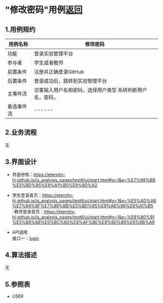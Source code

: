 # "修改密码"用例[返回](../../README.md)
## 1.用例规约

|用例名称|修改密码|
|------|------|
|功能|登录实验管理平台|
|参与者|学生或者教师|
|前置条件|注册并正确登录GitHub|
|后置条件|登录成功后，跳转到实验管理平台|
|主事件流|访客输入用户名和密码，选择用户类型   系统判断用户名，密码，|
|备选事件流|------|

## 2.业务流程
无
## 3.界面设计
- 界面参照：https://eternity-hj.github.io/is_analysis_pages/test6/ui/start.html#g=1&p=%E7%99%BB%E5%BD%95%E9%A1%B5%E9%9D%A2  
- 学生登录首页：https://eternity-hj.github.io/is_analysis_pages/test6/ui/start.html#g=1&p=%E5%AD%A6%E7%94%9F%E7%99%BB%E5%BD%95%E9%A6%96%E9%A1%B5    
-教师登录首页：https://eternity-hj.github.io/is_analysis_pages/test6/ui/start.html#g=1&p=%E8%80%81%E5%B8%88%E5%BC%80%E8%AF%BE%E9%80%89%E6%8B%A9

- API调用  
接口一：[login](../接口/login.md)  
## 4.算法描述
无
## 5.参照表
- USER
